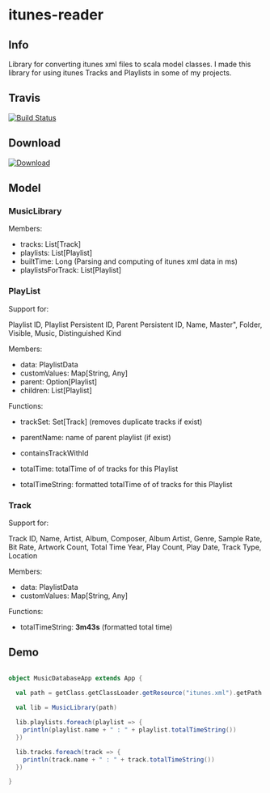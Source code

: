 # itunes-reader

## Info

Library for converting itunes xml files to scala model classes.
I made this library for using itunes Tracks and Playlists in some of my projects.

## Travis

[![Build Status](https://travis-ci.org/sfxcode/sapphire-core.svg?branch=master)](https://travis-ci.org/sfxcode/itunes-reader)

## Download

[ ![Download](https://api.bintray.com/packages/sfxcode/maven/itunes-reader/images/download.svg) ](https://bintray.com/sfxcode/maven/itunes-reader/_latestVersion)

## Model

### MusicLibrary

Members:

* tracks: List[Track]
* playlists: List[Playlist]
* builtTime: Long (Parsing and computing of itunes xml data in ms)
* playlistsForTrack: List[Playlist]

### PlayList

Support for: 

Playlist ID, Playlist Persistent ID, Parent Persistent ID, Name,
Master", Folder, Visible, Music, Distinguished Kind

Members:

* data: PlaylistData
* customValues: Map[String, Any] 
* parent: Option[Playlist]
* children: List[Playlist]

Functions:

* trackSet: Set[Track]  (removes duplicate tracks if exist)

* parentName: name of parent playlist (if exist)
* containsTrackWithId

* totalTime: totalTime of of tracks for this Playlist
* totalTimeString: formatted totalTime of of tracks for this Playlist


### Track

Support for: 

Track ID, Name, Artist, Album, Composer, Album Artist, Genre, Sample Rate,
Bit Rate, Artwork Count, Total Time Year, Play Count, Play Date, Track Type, Location

Members:

* data: PlaylistData
* customValues: Map[String, Any]

Functions:

* totalTimeString: **3m43s** (formatted total time)



## Demo

```scala

object MusicDatabaseApp extends App {
 
  val path = getClass.getClassLoader.getResource("itunes.xml").getPath

  val lib = MusicLibrary(path)

  lib.playlists.foreach(playlist => {
    println(playlist.name + " : " + playlist.totalTimeString())
  })

  lib.tracks.foreach(track => {
    println(track.name + " : " + track.totalTimeString())
  })

}


```
